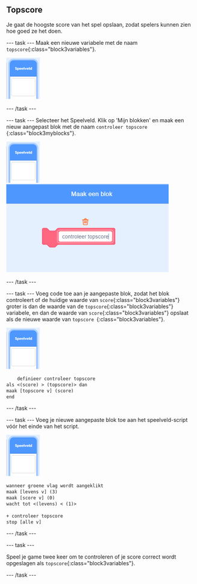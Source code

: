 ## Topscore

Je gaat de hoogste score van het spel opslaan, zodat spelers kunnen zien hoe goed ze het doen.

--- task --- Maak een nieuwe variabele met de naam `topscore`{:class="block3variables"}.

![Speelveld sprite](images/stage-sprite.png)

--- /task ---

--- task --- Selecteer het Speelveld. Klik op 'Mijn blokken' en maak een nieuw aangepast blok met de naam `controleer topscore `{:class="block3myblocks"}.

![Speelveld sprite](images/stage-sprite.png) ![screenshot](images/dots-custom-1.png)

--- /task ---

--- task --- Voeg code toe aan je aangepaste blok, zodat het blok controleert of de huidige waarde van `score`{:class="block3variables"} groter is dan de waarde van de `topscore`{:class="block3variables"} variabele, en dan de waarde van `score`{:class="block3variables"} opslaat als de nieuwe waarde van `topscore `{:class="block3variables"}.

![Speelveld sprite](images/stage-sprite.png)

```blocks3
    definieer controleer topscore
als <(score) > (topscore)> dan 
maak [topscore v] (score)
end
```

--- /task ---

--- task --- Voeg je nieuwe aangepaste blok toe aan het speelveld-script vóór het einde van het script.

![Speelveld sprite](images/stage-sprite.png)

```blocks3
wanneer groene vlag wordt aangeklikt
maak [levens v] (3)
maak [score v] (0)
wacht tot <(levens) < (1)>

+ controleer topscore
stop [alle v]
```

--- /task ---

--- task ---

Speel je game twee keer om te controleren of je score correct wordt opgeslagen als `topscore`{:class="block3variables"}.

--- /task ---
